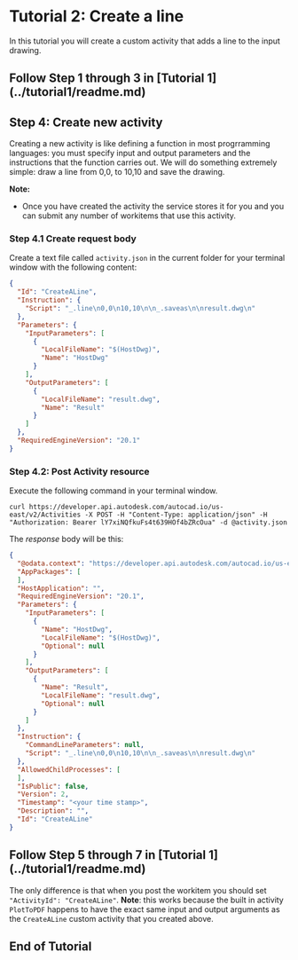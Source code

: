 # Tutorial 2: Create a line
In this tutorial you will create a custom activity that adds a line to the input drawing.
## Follow Step 1 through 3 in [Tutorial 1] (../tutorial1/readme.md)
## Step 4: Create new activity
Creating a new activity is like defining a function in most progrramming languages: you must specify input and output parameters and the instructions that the function carries out. We will do something extremely simple: draw a line from 0,0, to 10,10 and save the drawing.

**Note:** 
+ Once you have created the activity the service stores it for you and you can submit any number of workitems that use this activity.

### Step 4.1 Create request body
Create a text file called `activity.json` in the current folder for your terminal window with the following content:
```json
{
  "Id": "CreateALine",
  "Instruction": {
    "Script": "_.line\n0,0\n10,10\n\n_.saveas\n\nresult.dwg\n"
  },
  "Parameters": {
    "InputParameters": [
      {
        "LocalFileName": "$(HostDwg)",
        "Name": "HostDwg"
      }
    ],
    "OutputParameters": [
      {
        "LocalFileName": "result.dwg",
        "Name": "Result"
      }
    ]
  },
  "RequiredEngineVersion": "20.1"
}
```
### Step 4.2: Post Activity resource
Execute the following command in your terminal window. 
```
curl https://developer.api.autodesk.com/autocad.io/us-east/v2/Activities -X POST -H "Content-Type: application/json" -H "Authorization: Bearer lY7xiNQfkuFs4t639HOf4bZRcOua" -d @activity.json
```
The _response_ body will be this:

```json
{
  "@odata.context": "https://developer.api.autodesk.com/autocad.io/us-east/v2/$metadata#Activities/$entity",
  "AppPackages": [
  ],
  "HostApplication": "",
  "RequiredEngineVersion": "20.1",
  "Parameters": {
    "InputParameters": [
      {
        "Name": "HostDwg",
        "LocalFileName": "$(HostDwg)",
        "Optional": null
      }
    ],
    "OutputParameters": [
      {
        "Name": "Result",
        "LocalFileName": "result.dwg",
        "Optional": null
      }
    ]
  },
  "Instruction": {
    "CommandLineParameters": null,
    "Script": "_.line\n0,0\n10,10\n\n_.saveas\n\nresult.dwg\n"
  },
  "AllowedChildProcesses": [
  ],
  "IsPublic": false,
  "Version": 2,
  "Timestamp": "<your time stamp>",
  "Description": "",
  "Id": "CreateALine"
}
```
## Follow Step 5 through 7 in [Tutorial 1] (../tutorial1/readme.md)
The only difference is that when you post the workitem you should set `"ActivityId": "CreateALine"`. **Note**: this works because the built in activity `PlotToPDF` happens to have the exact same input and output arguments as the `CreateALine` custom activity that you created above.

End of Tutorial
---

